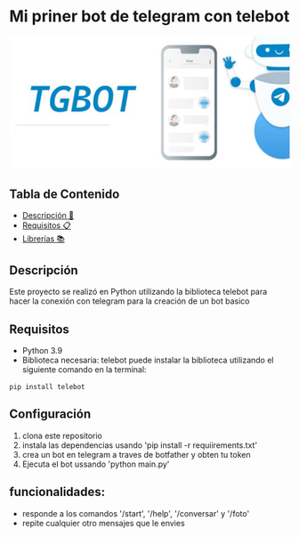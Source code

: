 # Mi priner bot de telegram con telebot
![Image text](https://github.com/NahomiVilla/TelegramBot/blob/main/imagen.jpg?raw=true)
## Tabla de Contenido
- [Descripción 📜](#descripción-)
- [Requisitos 📋](#requisitos-)
- [Librerías 📚](#librerías-)
## Descripción
Este proyecto se realizó en Python utilizando la biblioteca telebot para hacer la conexión con telegram para la creación de un bot basico 

## Requisitos 
* Python 3.9
* Biblioteca necesaria: telebot
puede instalar la biblioteca utilizando el siguiente comando en la terminal:
```
pip install telebot
```
## Configuración

1. clona este repositorio
2. instala las dependencias usando 'pip install -r requiirements.txt'
3. crea un bot en telegram a traves de botfather y obten tu token
4. Ejecuta el bot ussando 'python main.py'

## funcionalidades:

- responde a los comandos '/start', '/help', '/conversar' y '/foto'
- repite cualquier otro mensajes que le envies 
